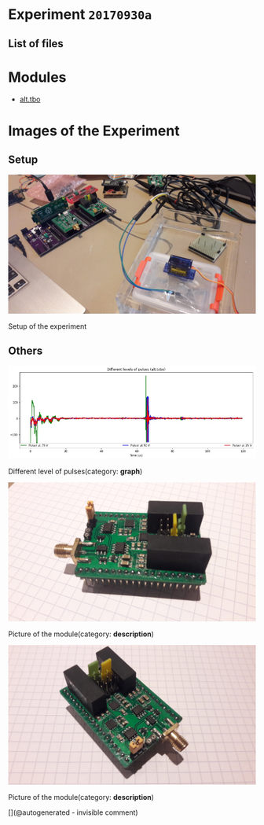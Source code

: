 # Experiment `20170930a`

## List of files




# Modules

* [alt.tbo](/alt.tbo/)




# Images of the Experiment

## Setup

![](/alt.tbo/test/images/20170930_171734.jpg)

Setup of the experiment

## Others

![](/alt.tbo/test/pulser.jpg)

Different level of pulses(category: __graph__)

![](/alt.tbo/test/images/20170930_175000.jpg)

Picture of the module(category: __description__)

![](/alt.tbo/test/images/20170930_175010.jpg)

Picture of the module(category: __description__)











[](@autogenerated - invisible comment)